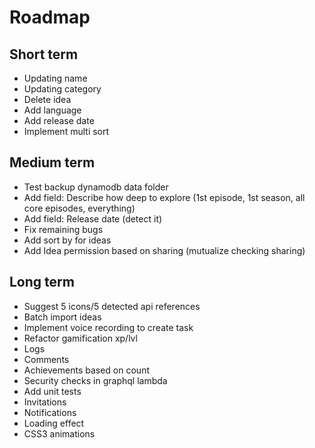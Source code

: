 Roadmap
=======

Short term
----------

- Updating name
- Updating category
- Delete idea
- Add language
- Add release date
- Implement multi sort

Medium term
-----------

- Test backup dynamodb data folder
- Add field: Describe how deep to explore (1st episode, 1st season, all core episodes, everything)
- Add field: Release date (detect it)
- Fix remaining bugs
- Add sort by for ideas
- Add Idea permission based on sharing (mutualize checking sharing)

Long term
---------

- Suggest 5 icons/5 detected api references
- Batch import ideas
- Implement voice recording to create task
- Refactor gamification xp/lvl
- Logs
- Comments
- Achievements based on count
- Security checks in graphql lambda
- Add unit tests
- Invitations
- Notifications
- Loading effect
- CSS3 animations
